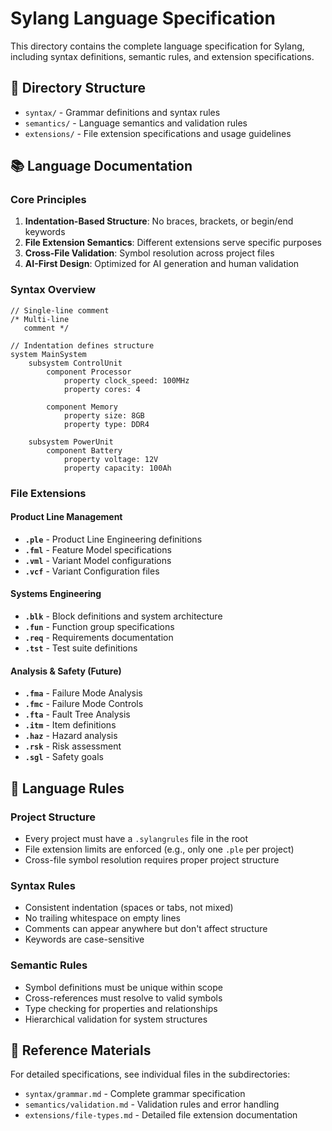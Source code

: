 # Sylang Language Specification

This directory contains the complete language specification for Sylang, including syntax definitions, semantic rules, and extension specifications.

## 📁 Directory Structure

- `syntax/` - Grammar definitions and syntax rules
- `semantics/` - Language semantics and validation rules  
- `extensions/` - File extension specifications and usage guidelines

## 📚 Language Documentation

### Core Principles

1. **Indentation-Based Structure**: No braces, brackets, or begin/end keywords
2. **File Extension Semantics**: Different extensions serve specific purposes
3. **Cross-File Validation**: Symbol resolution across project files
4. **AI-First Design**: Optimized for AI generation and human validation

### Syntax Overview

```sylang
// Single-line comment
/* Multi-line
   comment */

// Indentation defines structure
system MainSystem
    subsystem ControlUnit
        component Processor
            property clock_speed: 100MHz
            property cores: 4
        
        component Memory
            property size: 8GB
            property type: DDR4
    
    subsystem PowerUnit
        component Battery
            property voltage: 12V
            property capacity: 100Ah
```

### File Extensions

#### Product Line Management
- **`.ple`** - Product Line Engineering definitions
- **`.fml`** - Feature Model specifications  
- **`.vml`** - Variant Model configurations
- **`.vcf`** - Variant Configuration files

#### Systems Engineering
- **`.blk`** - Block definitions and system architecture
- **`.fun`** - Function group specifications
- **`.req`** - Requirements documentation
- **`.tst`** - Test suite definitions

#### Analysis & Safety (Future)
- **`.fma`** - Failure Mode Analysis
- **`.fmc`** - Failure Mode Controls
- **`.fta`** - Fault Tree Analysis
- **`.itm`** - Item definitions
- **`.haz`** - Hazard analysis
- **`.rsk`** - Risk assessment
- **`.sgl`** - Safety goals

## 🔧 Language Rules

### Project Structure
- Every project must have a `.sylangrules` file in the root
- File extension limits are enforced (e.g., only one `.ple` per project)
- Cross-file symbol resolution requires proper project structure

### Syntax Rules
- Consistent indentation (spaces or tabs, not mixed)
- No trailing whitespace on empty lines
- Comments can appear anywhere but don't affect structure
- Keywords are case-sensitive

### Semantic Rules
- Symbol definitions must be unique within scope
- Cross-references must resolve to valid symbols
- Type checking for properties and relationships
- Hierarchical validation for system structures

## 📖 Reference Materials

For detailed specifications, see individual files in the subdirectories:
- `syntax/grammar.md` - Complete grammar specification
- `semantics/validation.md` - Validation rules and error handling
- `extensions/file-types.md` - Detailed file extension documentation
